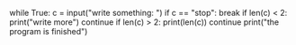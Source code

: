 while True:
    c = input("write something: ")
    if c == "stop":
        break
    if len(c) < 2:
        print("write more")
        continue
    if len(c) > 2:
        print(len(c))
        continue
print("the program is finished")

